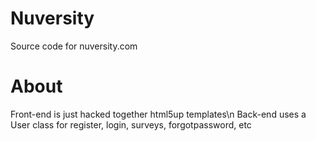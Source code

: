 # Nuversity
Source code for nuversity.com

# About
Front-end is just hacked together html5up templates\n
Back-end uses a User class for register, login, surveys, forgotpassword, etc
